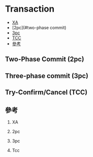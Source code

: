 # Transaction



- [XA](#XA)
- [2pc](#two-phase commit)
- [3pc](#3pc)
- [TCC](#TCC)
- [參考](#參考)



## Two-Phase Commit  (2pc)



## Three-phase commit (3pc)



## Try-Confirm/Cancel (TCC)



## 參考

[](https://www.hollischuang.com/archives/681)

[](https://www.hollischuang.com/archives/1580)

[](https://zhuanlan.zhihu.com/p/35616810)

[](https://matt33.com/2018/07/08/distribute-system-consistency-protocol/)

[](https://segmentfault.com/a/1190000004474543)

[](https://juejin.im/post/5d6c7821518825415d062509)

[](https://zhuanlan.zhihu.com/p/35298019)

[](https://leokongwq.github.io/2017/01/10/DTP-best-practice.html)

[](https://zhuanlan.zhihu.com/p/35298019)

[](http://www.bytesoft.org/tcc-intro/)

[](http://www.bytesoft.org/)

[](https://leokongwq.github.io/2017/01/10/DTP-best-practice.html)

[](https://toutiao.io/posts/iwqysv/preview)



[](https://servicecomb.apache.org/docs/distributed_saga_3/)

[](https://twgreatdaily.com/iB1pGW4BMH2_cNUg_B6J.html)

[](https://twgreatdaily.com/iB1pGW4BMH2_cNUg_B6J.html)

1. XA

   

2. 2pc

   

3. 3pc

   

4. Tcc

   []([http://wuwenliang.net/2018/11/20/%E6%88%91%E8%AF%B4%E5%88%86%E5%B8%83%E5%BC%8F%E4%BA%8B%E5%8A%A1%E4%B9%8BTCC/](http://wuwenliang.net/2018/11/20/我说分布式事务之TCC/))

   [](https://www.cnblogs.com/qdhxhz/p/11172585.html)

   [](https://www.jianshu.com/p/75217db81c99)